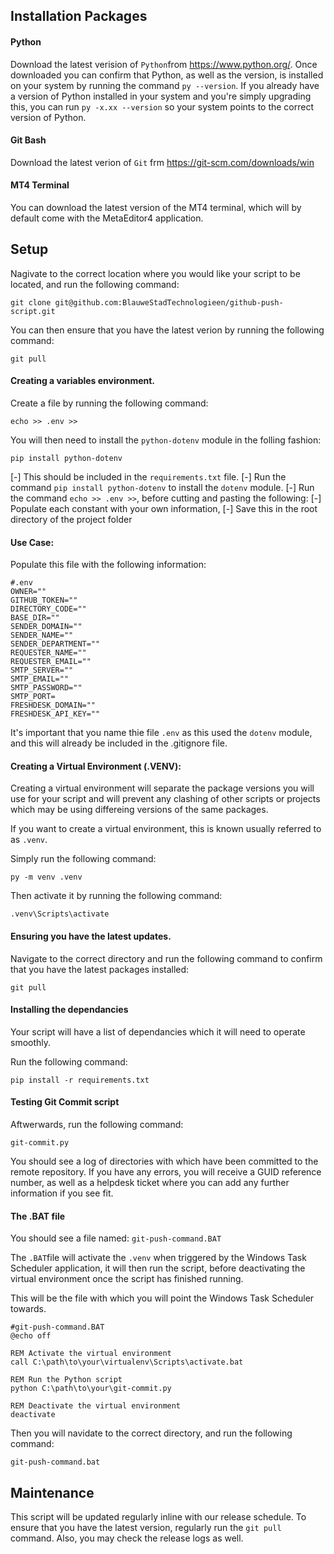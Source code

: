 ## Installation Packages

#### Python
Download the latest verision of `Python`from https://www.python.org/.
Once downloaded you can confirm that Python, as well as the version, is installed on your system by running the command `py --version`. If you already have a version of Python installed in your system and you're simply upgrading this, you can run `py -x.xx --version` so your system points to the correct version of Python.

#### Git Bash
Download the latest verion of `Git` frm https://git-scm.com/downloads/win

#### MT4 Terminal
You can download the latest version of the MT4 terminal, which will by default come with the MetaEditor4 application.

## Setup
Nagivate to the correct location where you would like your script to be located, and run the following command:
```
git clone git@github.com:BlauweStadTechnologieen/github-push-script.git
```
You can then ensure that you have the latest verion by running the following command:
```
git pull
```
#### Creating a variables environment.
Create a file by running the following command:
```
echo >> .env >>
```
You will then need to install the `python-dotenv` module in the folling fashion:
```
pip install python-dotenv
```
[-] This should be included in the `requirements.txt` file.
[-] Run the command `pip install python-dotenv` to install the `dotenv` module.
[-] Run the command `echo >> .env >>`, before cutting and pasting the following:
[-] Populate each constant with your own information,
[-] Save this in the root directory of the project folder

#### Use Case:
Populate this file with the following information:
```
#.env
OWNER=""
GITHUB_TOKEN=""
DIRECTORY_CODE=""
BASE_DIR=""
SENDER_DOMAIN=""
SENDER_NAME=""
SENDER_DEPARTMENT=""
REQUESTER_NAME=""
REQUESTER_EMAIL=""
SMTP_SERVER=""
SMTP_EMAIL=""
SMTP_PASSWORD=""
SMTP_PORT=
FRESHDESK_DOMAIN=""
FRESHDESK_API_KEY=""
```
It's important that you name thie file `.env` as this used the `dotenv` module, and this will already be included in the .gitignore file.

#### Creating a Virtual Environment (.VENV):
Creating a virtual environment will separate the package versions you will use for your script and will prevent any clashing of other scripts or projects which may be using differeing versions of the same packages.

If you want to create a virtual environment, this is known usually referred to as `.venv`. 

Simply run the following command:
```
py -m venv .venv
```
Then activate it by running the following command: 
```
.venv\Scripts\activate
```
#### Ensuring you have the latest updates.
Navigate to the correct directory and run the following command to confirm that you have the latest packages installed:
```
git pull
```
#### Installing the dependancies
Your script will have a list of dependancies which it will need to operate smoothly. 

Run the following command:
```
pip install -r requirements.txt
```
#### Testing Git Commit script
Aftwerwards, run the following command:
```
git-commit.py
```
You should see a log of directories with which have been committed to the remote repository. If you have any errors, you will receive a GUID reference number, as well as a helpdesk ticket where you can add any further information if you see fit.

#### The .BAT file
You should see a file named:
`git-push-command.BAT`

The `.BAT`file will activate the `.venv` when triggered by the Windows Task Scheduler application, it will then run the script, before deactivating the virtual environment once the script has finished running.

This will be the file with which you will point the Windows Task Scheduler towards. 
```
#git-push-command.BAT
@echo off

REM Activate the virtual environment
call C:\path\to\your\virtualenv\Scripts\activate.bat

REM Run the Python script
python C:\path\to\your\git-commit.py

REM Deactivate the virtual environment
deactivate
```
Then you will navidate to the correct directory, and run the following command:

```
git-push-command.bat
```
## Maintenance
This script will be updated regularly inline with our release schedule. To ensure that you have the latest version, regularly run the `git pull` command. Also, you may check the release logs as well.

